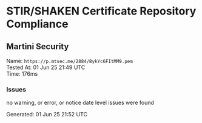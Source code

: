 # STIR/SHAKEN Certificate Repository Compliance

## Martini Security

Name: `https://p.mtsec.me/2884/BykYc6FItMM9.pem`\
Tested At: 01 Jun 25 21:49 UTC\
Time: 176ms

### Issues

no warning, or error, or notice date level issues were found

Generated: 01 Jun 25 21:52 UTC